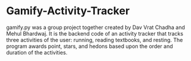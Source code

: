 # Gamify-Activity-Tracker
gamify.py was a group project together created by Dav Vrat Chadha and Mehul Bhardwaj.
It is the backend code of an activity tracker that tracks three activities of the user: running, reading textbooks, and resting.
The program awards point, stars, and hedons based upon the order and duration of the activities.

